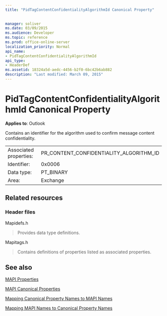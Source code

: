 ```yaml
---
title: "PidTagContentConfidentialityAlgorithmId Canonical Property"
 
 
manager: soliver
ms.date: 03/09/2015
ms.audience: Developer
ms.topic: reference
ms.prod: office-online-server
localization_priority: Normal
api_name:
- PidTagContentConfidentialityAlgorithmId
api_type:
- HeaderDef
ms.assetid: 18324a5d-aedc-4456-b2f0-6bc42b6ab882
description: "Last modified: March 09, 2015"
---
```


# PidTagContentConfidentialityAlgorithmId Canonical Property

  
  
**Applies to**: Outlook 
  
Contains an identifier for the algorithm used to confirm message content confidentiality.
  
|||
|:-----|:-----|
|Associated properties:  <br/> |PR_CONTENT_CONFIDENTIALITY_ALGORITHM_ID  <br/> |
|Identifier:  <br/> |0x0006  <br/> |
|Data type:  <br/> |PT_BINARY  <br/> |
|Area:  <br/> |Exchange  <br/> |
   
## Related resources

### Header files

Mapidefs.h
  
> Provides data type definitions.
    
Mapitags.h
  
> Contains definitions of properties listed as associated properties.
    
## See also



[MAPI Properties](mapi-properties.md)
  
[MAPI Canonical Properties](mapi-canonical-properties.md)
  
[Mapping Canonical Property Names to MAPI Names](mapping-canonical-property-names-to-mapi-names.md)
  
[Mapping MAPI Names to Canonical Property Names](mapping-mapi-names-to-canonical-property-names.md)

